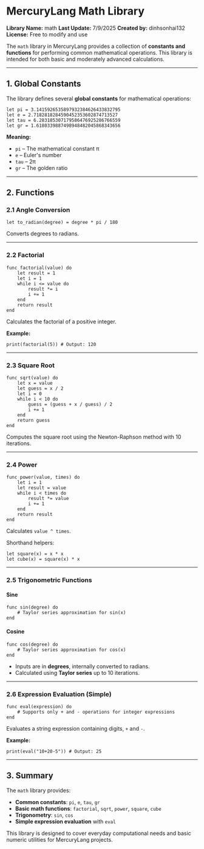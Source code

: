 # MercuryLang Math Library

**Library Name:** math
**Last Update:** 7/9/2025
**Created by:** dinhsonhai132
**License:** Free to modify and use

The `math` library in MercuryLang provides a collection of **constants and functions** for performing common mathematical operations. This library is intended for both basic and moderately advanced calculations.

---

## 1. Global Constants

The library defines several **global constants** for mathematical operations:

```mercury
let pi = 3.1415926535897932384626433832795
let e = 2.7182818284590452353602874713527
let tau = 6.283185307179586476925286766559
let gr = 1.6180339887498948482045868343656
```

**Meaning:**

* `pi`  – The mathematical constant π
* `e`   – Euler's number
* `tau` – 2π
* `gr`  – The golden ratio

---

## 2. Functions

### 2.1 Angle Conversion

```mercury
let to_radian(degree) = degree * pi / 180
```

Converts degrees to radians.

---

### 2.2 Factorial

```mercury
func factorial(value) do
    let result = 1
    let i = 1
    while i <= value do
        result *= i
        i += 1
    end
    return result
end
```

Calculates the factorial of a positive integer.

**Example:**

```mercury
print(factorial(5)) # Output: 120
```

---

### 2.3 Square Root

```mercury
func sqrt(value) do
    let x = value
    let guess = x / 2
    let i = 0
    while i < 10 do
        guess = (guess + x / guess) / 2
        i += 1
    end
    return guess
end
```

Computes the square root using the Newton-Raphson method with 10 iterations.

---

### 2.4 Power

```mercury
func power(value, times) do
    let i = 1
    let result = value
    while i < times do
        result *= value
        i += 1
    end
    return result
end
```

Calculates `value ^ times`.

Shorthand helpers:

```mercury
let square(x) = x * x
let cube(x) = square(x) * x
```

---

### 2.5 Trigonometric Functions

#### Sine

```mercury
func sin(degree) do
    # Taylor series approximation for sin(x)
end
```

#### Cosine

```mercury
func cos(degree) do
    # Taylor series approximation for cos(x)
end
```

* Inputs are in **degrees**, internally converted to radians.
* Calculated using **Taylor series** up to 10 iterations.

---

### 2.6 Expression Evaluation (Simple)

```mercury
func eval(expression) do
    # Supports only + and - operations for integer expressions
end
```

Evaluates a string expression containing digits, `+` and `-`.

**Example:**

```mercury
print(eval("10+20-5")) # Output: 25
```

---

## 3. Summary

The `math` library provides:

* **Common constants**: `pi`, `e`, `tau`, `gr`
* **Basic math functions**: `factorial`, `sqrt`, `power`, `square`, `cube`
* **Trigonometry**: `sin`, `cos`
* **Simple expression evaluation** with `eval`

This library is designed to cover everyday computational needs and basic numeric utilities for MercuryLang projects.
